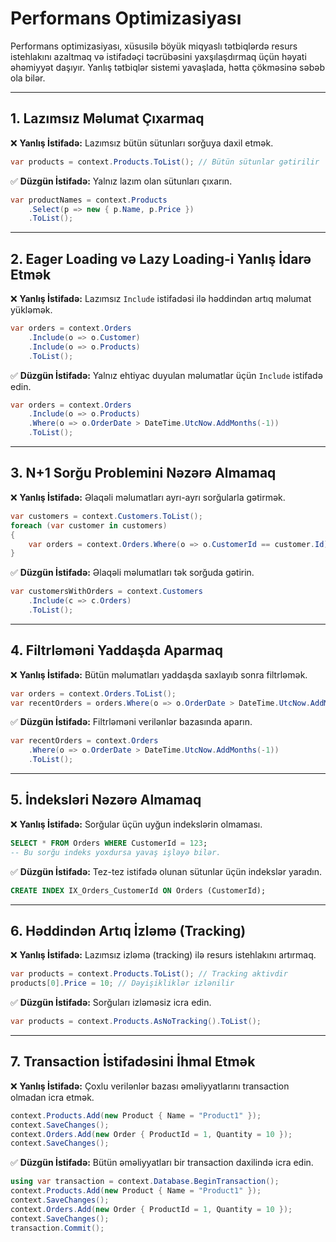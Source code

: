 # Performans Optimizasiyası  

Performans optimizasiyası, xüsusilə böyük miqyaslı tətbiqlərdə resurs istehlakını azaltmaq və istifadəçi təcrübəsini yaxşılaşdırmaq üçün həyati əhəmiyyət daşıyır. Yanlış tətbiqlər sistemi yavaşlada, hətta çökməsinə səbəb ola bilər.  

---

## 1. Lazımsız Məlumat Çıxarmaq  

❌ **Yanlış İstifadə:** Lazımsız bütün sütunları sorğuya daxil etmək.  

```csharp
var products = context.Products.ToList(); // Bütün sütunlar gətirilir
```  

✅ **Düzgün İstifadə:** Yalnız lazım olan sütunları çıxarın.  

```csharp
var productNames = context.Products
    .Select(p => new { p.Name, p.Price })
    .ToList();
```  

---

## 2. Eager Loading və Lazy Loading-i Yanlış İdarə Etmək  

❌ **Yanlış İstifadə:** Lazımsız `Include` istifadəsi ilə həddindən artıq məlumat yükləmək.  

```csharp
var orders = context.Orders
    .Include(o => o.Customer)
    .Include(o => o.Products)
    .ToList();
```  

✅ **Düzgün İstifadə:** Yalnız ehtiyac duyulan məlumatlar üçün `Include` istifadə edin.  

```csharp
var orders = context.Orders
    .Include(o => o.Products)
    .Where(o => o.OrderDate > DateTime.UtcNow.AddMonths(-1))
    .ToList();
```  

---

## 3. N+1 Sorğu Problemini Nəzərə Almamaq  

❌ **Yanlış İstifadə:** Əlaqəli məlumatları ayrı-ayrı sorğularla gətirmək.  

```csharp
var customers = context.Customers.ToList();
foreach (var customer in customers)
{
    var orders = context.Orders.Where(o => o.CustomerId == customer.Id).ToList();
}
```  

✅ **Düzgün İstifadə:** Əlaqəli məlumatları tək sorğuda gətirin.  

```csharp
var customersWithOrders = context.Customers
    .Include(c => c.Orders)
    .ToList();
```  

---

## 4. Filtrləməni Yaddaşda Aparmaq  

❌ **Yanlış İstifadə:** Bütün məlumatları yaddaşda saxlayıb sonra filtrləmək.  

```csharp
var orders = context.Orders.ToList();
var recentOrders = orders.Where(o => o.OrderDate > DateTime.UtcNow.AddMonths(-1));
```  

✅ **Düzgün İstifadə:** Filtrləməni verilənlər bazasında aparın.  

```csharp
var recentOrders = context.Orders
    .Where(o => o.OrderDate > DateTime.UtcNow.AddMonths(-1))
    .ToList();
```  

---

## 5. İndeksləri Nəzərə Almamaq  

❌ **Yanlış İstifadə:** Sorğular üçün uyğun indekslərin olmaması.  

```sql
SELECT * FROM Orders WHERE CustomerId = 123;
-- Bu sorğu indeks yoxdursa yavaş işləyə bilər.
```  

✅ **Düzgün İstifadə:** Tez-tez istifadə olunan sütunlar üçün indekslər yaradın.  

```sql
CREATE INDEX IX_Orders_CustomerId ON Orders (CustomerId);
```  

---

## 6. Həddindən Artıq İzləmə (Tracking)  

❌ **Yanlış İstifadə:** Lazımsız izləmə (tracking) ilə resurs istehlakını artırmaq.  

```csharp
var products = context.Products.ToList(); // Tracking aktivdir
products[0].Price = 10; // Dəyişikliklər izlənilir
```  

✅ **Düzgün İstifadə:** Sorğuları izləməsiz icra edin.  

```csharp
var products = context.Products.AsNoTracking().ToList();
```  

---

## 7. Transaction İstifadəsini İhmal Etmək  

❌ **Yanlış İstifadə:** Çoxlu verilənlər bazası əməliyyatlarını transaction olmadan icra etmək.  

```csharp
context.Products.Add(new Product { Name = "Product1" });
context.SaveChanges();
context.Orders.Add(new Order { ProductId = 1, Quantity = 10 });
context.SaveChanges();
```  

✅ **Düzgün İstifadə:** Bütün əməliyyatları bir transaction daxilində icra edin.  

```csharp
using var transaction = context.Database.BeginTransaction();
context.Products.Add(new Product { Name = "Product1" });
context.SaveChanges();
context.Orders.Add(new Order { ProductId = 1, Quantity = 10 });
context.SaveChanges();
transaction.Commit();
```  